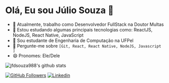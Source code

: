 # Olá, Eu sou Júlio Souza 👋

- 🔭 Atualmente, trabalho como Desenvolvedor FullStack na Doutor Multas
- 🌱 Estou estudando algumas principais tecnologias como: ReactJS, NodeJS, React Native, JavaScript
- 👯 Sou estudante de Engenharia de Computação na UFPel
- 💬 Pergunte-me sobre `[Git, React, React Native, NodeJS, Javascript ]` 
- 😄 Pronomes: Ele/Dele


![jfdsouza988's github stats](https://github-readme-stats.vercel.app/api?username=jfdsouza988&show_icons=true&theme=radical)

[![GitHub Followers](https://img.shields.io/github/followers/jfdsouza988?style=flat&labelColor=0D0D0D&logo=Github&Color=white)](https://github.com/jfdsouza988)
[![Linkedin](https://img.shields.io/badge/-LinkedIn-060606?style=flat&labelColor=0D0D0D&logo=Linkedin&Color=white)](https://www.linkedin.com/in/j%C3%BAlio-souza-079351213/)
